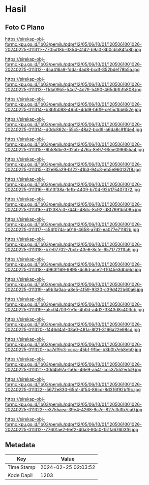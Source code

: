 # Hasil

## Foto C Plano

https://sirekap-obj-formc.kpu.go.id/1b03/pemilu/pdpr/12/05/06/10/01/1205061001026-20240225-011311--7705d18b-0354-4142-b9a0-3b0cbb84fa8b.jpg

https://sirekap-obj-formc.kpu.go.id/1b03/pemilu/pdpr/12/05/06/10/01/1205061001026-20240225-011312--4ca416a9-fdda-4ad8-bcdf-852bde178b5a.jpg

https://sirekap-obj-formc.kpu.go.id/1b03/pemilu/pdpr/12/05/06/10/01/1205061001026-20240225-011313--11da09b5-54d7-4d79-b490-465db1bfb808.jpg

https://sirekap-obj-formc.kpu.go.id/1b03/pemilu/pdpr/12/05/06/10/01/1205061001026-20240225-011314--b3bfb088-4650-4dd9-b6f9-ce15c1bb652e.jpg

https://sirekap-obj-formc.kpu.go.id/1b03/pemilu/pdpr/12/05/06/10/01/1205061001026-20240225-011314--d0dc862c-55c5-48a2-bcd9-a6da8c91f4e4.jpg

https://sirekap-obj-formc.kpu.go.id/1b03/pemilu/pdpr/12/05/06/10/01/1205061001026-20240225-011315--6b58dbe3-02ab-476a-8e97-955e096655a4.jpg

https://sirekap-obj-formc.kpu.go.id/1b03/pemilu/pdpr/12/05/06/10/01/1205061001026-20240225-011315--32e95a29-b122-41b3-94c3-eb5e960137f8.jpg

https://sirekap-obj-formc.kpu.go.id/1b03/pemilu/pdpr/12/05/06/10/01/1205061001026-20240225-011316--9b13f38a-1efb-4409-b704-92b175407372.jpg

https://sirekap-obj-formc.kpu.go.id/1b03/pemilu/pdpr/12/05/06/10/01/1205061001026-20240225-011316--d12387c0-744b-48dc-8c92-d8f7991b5085.jpg

https://sirekap-obj-formc.kpu.go.id/1b03/pemilu/pdpr/12/05/06/10/01/1205061001026-20240225-011317--c54f074a-a016-4658-a7d2-ea077e71182b.jpg

https://sirekap-obj-formc.kpu.go.id/1b03/pemilu/pdpr/12/05/06/10/01/1205061001026-20240225-011318--b7e07702-7bcb-43e6-8cfe-657177211fa6.jpg

https://sirekap-obj-formc.kpu.go.id/1b03/pemilu/pdpr/12/05/06/10/01/1205061001026-20240225-011318--d963f169-9895-4c8d-ace2-f1045e3dbb6d.jpg

https://sirekap-obj-formc.kpu.go.id/1b03/pemilu/pdpr/12/05/06/10/01/1205061001026-20240225-011319--a9b3a0aa-a8e5-4f59-9320-c39d422b60a6.jpg

https://sirekap-obj-formc.kpu.go.id/1b03/pemilu/pdpr/12/05/06/10/01/1205061001026-20240225-011319--a5c04703-2e1d-4b0d-a4d2-3343d8c403cb.jpg

https://sirekap-obj-formc.kpu.go.id/1b03/pemilu/pdpr/12/05/06/10/01/1205061001026-20240225-011320--f446d4a1-03a0-481a-8f21-3196a22e98cd.jpg

https://sirekap-obj-formc.kpu.go.id/1b03/pemilu/pdpr/12/05/06/10/01/1205061001026-20240225-011320--ba7df9c3-ccca-45bf-91be-b3b0b7eb8eb0.jpg

https://sirekap-obj-formc.kpu.go.id/1b03/pemilu/pdpr/12/05/06/10/01/1205061001026-20240225-011321--00d4b97a-fa0d-46e9-a541-ccc37552edc9.jpg

https://sirekap-obj-formc.kpu.go.id/1b03/pemilu/pdpr/12/05/06/10/01/1205061001026-20240225-011322--5672e830-65a1-4f54-86cd-8d316f92bf9c.jpg

https://sirekap-obj-formc.kpu.go.id/1b03/pemilu/pdpr/12/05/06/10/01/1205061001026-20240225-011322--e3755aea-39e4-4268-9c7e-827c3dfb7ca0.jpg

https://sirekap-obj-formc.kpu.go.id/1b03/pemilu/pdpr/12/05/06/10/01/1205061001026-20240225-011312--77601ae2-9ef2-40a3-90c0-151fa67603f6.jpg


## Metadata

| Key        | Value               |
| ---------- | ------------------- |
| Time Stamp | 2024-02-25 02:03:52 |
| Kode Dapil | 1203                |



